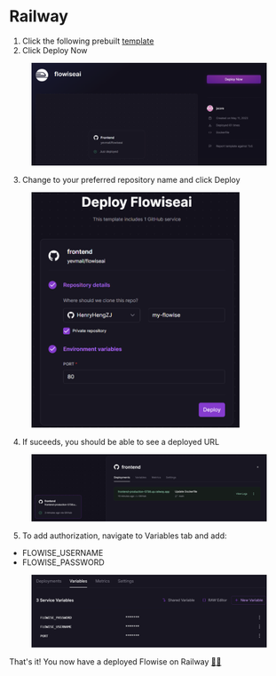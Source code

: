 # Railway

1. Click the following prebuilt [template](https://railway.app/template/YK7J0v?referralCode=Rt5mqt)
2. Click Deploy Now

<figure><img src="../.gitbook/assets/image (4) (1) (1).png" alt=""><figcaption></figcaption></figure>

3. Change to your preferred repository name and click Deploy

<figure><img src="../.gitbook/assets/image (10) (1) (1).png" alt="" width="375"><figcaption></figcaption></figure>

4. If suceeds, you should be able to see a deployed URL

<figure><img src="../.gitbook/assets/image (2) (2).png" alt=""><figcaption></figcaption></figure>

5. To add authorization, navigate to Variables tab and add:

* FLOWISE\_USERNAME
* FLOWISE\_PASSWORD

<figure><img src="../.gitbook/assets/image (15) (2) (1) (1).png" alt=""><figcaption></figcaption></figure>

That's it! You now have a deployed Flowise on Railway [🎉](https://emojipedia.org/party-popper/)[🎉](https://emojipedia.org/party-popper/)
